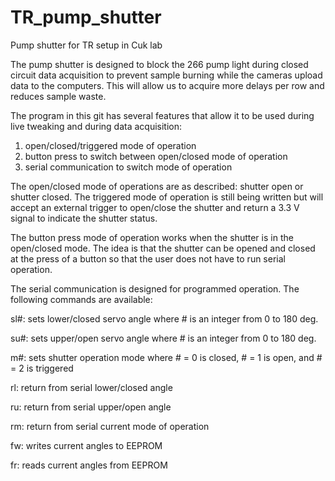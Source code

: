 # TR_pump_shutter
Pump shutter for TR setup in Cuk lab

The pump shutter is designed to block the 266 pump light during closed circuit data acquisition to prevent sample burning while the cameras upload data to the computers. This will allow us to acquire more delays per row and reduces sample waste.

The program in this git has several features that allow it to be used during live tweaking and during data acquisition:
1. open/closed/triggered mode of operation
2. button press to switch between open/closed mode of operation
3. serial communication to switch mode of operation

The open/closed mode of operations are as described: shutter open or shutter closed. The triggered mode of operation is still being written but will accept an external trigger to open/close the shutter and return a 3.3 V signal to indicate the shutter status.

The button press mode of operation works when the shutter is in the open/closed mode. The idea is that the shutter can be opened and closed at the press of a button so that the user does not have to run serial operation.

The serial communication is designed for programmed operation. The following commands are available:

sl#: sets lower/closed servo angle where # is an integer from 0 to 180 deg.

su#: sets upper/open servo angle where # is an integer from 0 to 180 deg.

m#: sets shutter operation mode where # = 0 is closed, # = 1 is open, and # = 2 is triggered

rl: return from serial lower/closed angle

ru: return from serial upper/open angle

rm: return from serial current mode of operation

fw: writes current angles to EEPROM

fr: reads current angles from EEPROM

